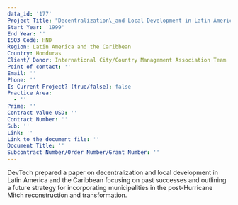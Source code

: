 ```yaml
---
data_id: '177'
Project Title: "Decentralization\_and Local Development in Latin America and the Caribbean"
Start Year: '1999'
End Year: ''
ISO3 Code: HND
Region: Latin America and the Caribbean
Country: Honduras
Client/ Donor: International City/Country Management Association Team
Point of contact: ''
Email: ''
Phone: ''
Is Current Project? (true/false): false
Practice Area:
  - ''
Prime: ''
Contract Value USD: ''
Contract Number: ''
Sub: ''
Link: ''
Link to the document file: ''
Document Title: ''
Subcontract Number/Order Number/Grant Number: ''
---
```


DevTech prepared a paper on decentralization and local development in Latin America and the Caribbean focusing on past successes and outlining a future strategy for incorporating municipalities in the post-Hurricane Mitch reconstruction and transformation.